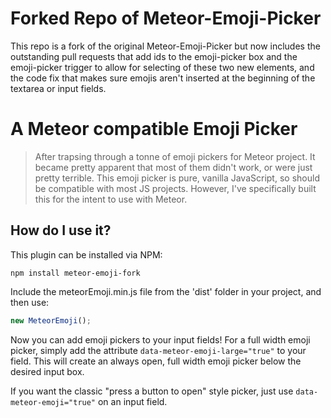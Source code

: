 # Forked Repo of Meteor-Emoji-Picker

This repo is a fork of the original Meteor-Emoji-Picker but now includes the outstanding pull requests that add ids to the emoji-picker box and the emoji-picker trigger to allow for selecting of these two new elements, and the code fix that makes sure emojis aren't inserted at the beginning of the textarea or input fields.



# A Meteor compatible Emoji Picker

> After trapsing through a tonne of emoji pickers for Meteor project. It became pretty apparent that most of them didn't work, or were just pretty terrible. This emoji picker is pure, vanilla JavaScript, so should be compatible with most JS projects. However, I've specifically built this for the intent to use with Meteor. 

## How do I use it?

This plugin can be installed via NPM:

```
npm install meteor-emoji-fork
```

Include the meteorEmoji.min.js file from the 'dist' folder in your project, and then use:

```js
new MeteorEmoji();
```

Now you can add emoji pickers to your input fields! For a full width emoji picker, simply add the attribute `data-meteor-emoji-large="true"` to your field. This will create an always open, full width emoji picker below the desired input box.

If you want the classic "press a button to open" style picker, just use `data-meteor-emoji="true"` on an input field. 



